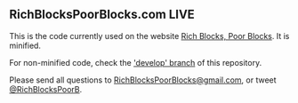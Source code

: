 ## RichBlocksPoorBlocks.com LIVE ##

This is the code currently used on the website [Rich Blocks, Poor Blocks](http://www.RichBlocksPoorBlocks.com). It is minified.

For non-minified code, check the ['develop' branch](https://github.com/myprogprojects/RichBlocksPoorBlocks/tree/develop) of this repository.

Please send all questions to RichBlocksPoorBlocks@gmail.com, or tweet [@RichBlocksPoorB](http://www.Twitter.com/RichBlocksPoorB).